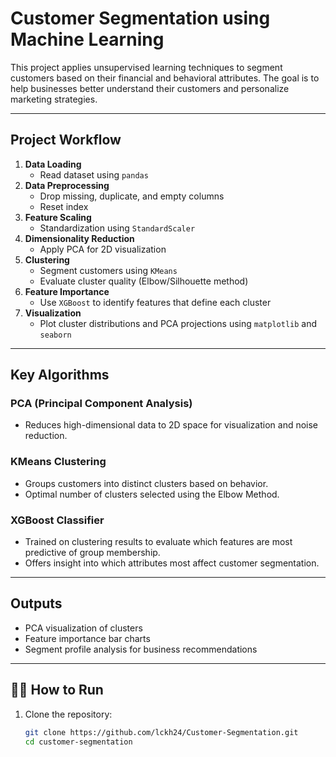 # Customer Segmentation using Machine Learning

This project applies unsupervised learning techniques to segment customers based on their financial and behavioral attributes. The goal is to help businesses better understand their customers and personalize marketing strategies.

---
## Project Workflow

1. **Data Loading**
   - Read dataset using `pandas`
2. **Data Preprocessing**
   - Drop missing, duplicate, and empty columns
   - Reset index
3. **Feature Scaling**
   - Standardization using `StandardScaler`
4. **Dimensionality Reduction**
   - Apply PCA for 2D visualization
5. **Clustering**
   - Segment customers using `KMeans`
   - Evaluate cluster quality (Elbow/Silhouette method)
6. **Feature Importance**
   - Use `XGBoost` to identify features that define each cluster
7. **Visualization**
   - Plot cluster distributions and PCA projections using `matplotlib` and `seaborn`

---

## Key Algorithms

### PCA (Principal Component Analysis)
- Reduces high-dimensional data to 2D space for visualization and noise reduction.

### KMeans Clustering
- Groups customers into distinct clusters based on behavior.
- Optimal number of clusters selected using the Elbow Method.

### XGBoost Classifier
- Trained on clustering results to evaluate which features are most predictive of group membership.
- Offers insight into which attributes most affect customer segmentation.

---

## Outputs

- PCA visualization of clusters
- Feature importance bar charts
- Segment profile analysis for business recommendations

---

## 🧑‍💻 How to Run

1. Clone the repository:
   ```bash
   git clone https://github.com/lckh24/Customer-Segmentation.git
   cd customer-segmentation
